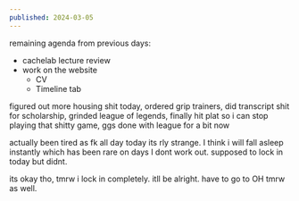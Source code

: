 ```yaml
---
published: 2024-03-05
---
```

remaining agenda from previous days:
- cachelab lecture review
- work on the website
	- CV
	- Timeline tab

figured out more housing shit today, ordered grip trainers, did transcript shit for scholarship, grinded league of legends, finally hit plat so i can stop playing that shitty game, ggs done with league for a bit now

actually been tired as fk all day today its rly strange. I think i will fall asleep instantly which has been rare on days I dont work out. supposed to lock in today but didnt.

its okay tho, tmrw i lock in completely. itll be alright. have to go to OH tmrw as well. 